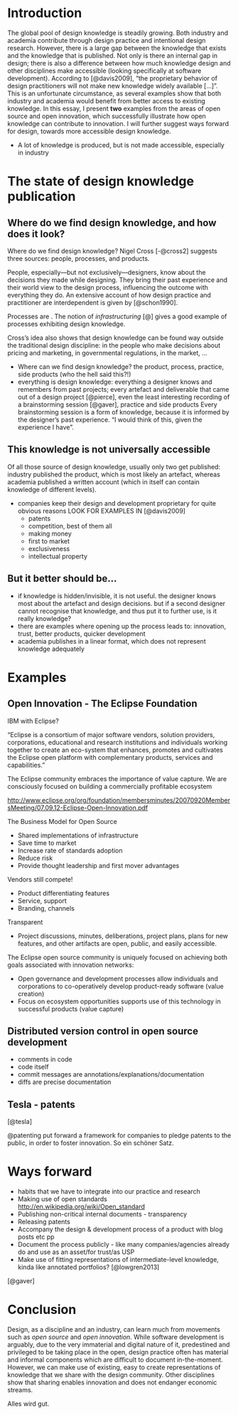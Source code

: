 # Introduction

The global pool of design knowledge is steadily growing. Both industry and academia contribute through design practice and intentional design research. However, there is a large gap between the knowledge that exists and the knowledge that is published.
Not only is there an internal gap in design; there is also a difference between how much knowledge design and other disciplines make accessible (looking specifically at software development). According to [@davis2009], “the proprietary behavior of design practitioners will not make new knowledge widely available […]”. This is an unfortunate circumstance, as several examples show that both industry and academia would benefit from better access to existing knowledge. In this essay, I present **two** examples from the areas of open source and open innovation, which successfully illustrate how open knowledge can contribute to innovation. I will further suggest ways forward for design, towards more accessible design knowledge.

* A lot of knowledge is produced, but is not made accessible, especially in industry

# The state of design knowledge publication

## Where do we find design knowledge, and how does it look?

Where do we find design knowledge? Nigel Cross [-@cross2] suggests three sources: people, processes, and products.

People, especially—but not exclusively—designers, know about the decisions they made while designing. They bring their past experience and their world view to the design process, influencing the outcome with everything they do. An extensive account of how design practice and practitioner are interdependent is given by [@schon1990].

Processes are . The notion of *infrastructuring* [@] gives a good example of processes exhibiting design knowledge.

Cross’s idea also shows that design knowledge can be found way outside the traditional design discipline: in the people who make decisions about pricing and marketing, in governmental regulations, in the market, …


* Where can we find design knowledge? the product, process, practice, side products (who the hell said this?!)
* everything is design knowledge: everything a designer knows and remembers from past projects; every artefact and deliverable that came out of a design project [@pierce], even the least interesting recording of a brainstorming session [@gaver], practice and side products  Every brainstorming session is a form of knowledge, because it is informed by the designer’s past experience. “I would think of this, given the experience I have”.

## This knowledge is not universally accessible

Of all those source of design knowledge, usually only two get published: industry published the product, which is most likely an artefact, whereas academia published a written account (which in itself can contain knowledge of different levels).

* companies keep their design and development proprietary for quite obvious reasons LOOK FOR EXAMPLES IN  [@davis2009]
  * patents
  * competition, best of them all
  * making money
  * first to market
  * exclusiveness
  * intellectual property

## But it better should be…

* if knowledge is hidden/invisible, it is not useful. the designer knows most about the artefact and design decisions. but if a second designer cannot recognise that knowledge, and thus put it to further use, is it really knowledge?
* there are examples where opening up the process leads to: innovation, trust, better products, quicker development
* academia publishes in a linear format, which does not represent knowledge adequately

# Examples

## Open Innovation - The Eclipse Foundation

IBM with Eclipse?

“Eclipse is a consortium of major software vendors, solution providers, corporations, educational and research institutions and individuals working together to create an eco-system that enhances, promotes and cultivates the Eclipse open platform with complementary products, services and capabilities.”

The Eclipse community embraces the importance of value capture. We are consciously focused on building a commercially profitable ecosystem

http://www.eclipse.org/org/foundation/membersminutes/20070920MembersMeeting/07.09.12-Eclipse-Open-Innovation.pdf

The Business Model for Open Source

- Shared implementations of infrastructure
- Save time to market
- Increase rate of standards adoption
- Reduce risk
- Provide thought leadership and first mover advantages

Vendors still compete!

- Product differentiating features
- Service, support
- Branding, channels

Transparent

- Project discussions, minutes, deliberations, project
plans, plans for new features, and other artifacts are open, public,
and easily accessible. 

The Eclipse open source community is uniquely focused on
achieving both goals associated with innovation networks:

- Open governance and development processes allow individuals and
corporations to co-operatively develop product-ready software (value creation)
- Focus on ecosystem opportunities supports use of this technology in successful products (value capture)

## Distributed version control in open source development

- comments in code
- code itself
- commit messages are annotations/explanations/documentation
- diffs are precise documentation

## Tesla - patents

[@tesla]

@patenting put forward a framework for companies to pledge patents to the public, in order to foster innovation. So ein schöner Satz.

# Ways forward

* habits that we have to integrate into our practice and research
* Making use of open standards http://en.wikipedia.org/wiki/Open_standard
* Publishing non-critical internal documents - transparency
* Releasing patents
* Accompany the design & development process of a product with blog posts etc pp
* Document the process publicly - like many companies/agencies already do and use as an asset/for trust/as USP
* Make use of fitting representations of intermediate-level knowledge, kinda like annotated portfolios? [@lowgren2013]

[@gaver]

# Conclusion

Design, as a discipline and an industry, can learn much from movements such as *open source* and *open innovation*. While software development is arguably, due to the very immaterial and digital nature of it, predestined and privileged to be taking place in the open, design practice often has material and informal components which are difficult to document in-the-moment. However, we can make use of existing, easy to create representations of knowledge that we share with the design community. Other disciplines show that sharing enables innovation and does not endanger economic streams.

Alles wird gut.

